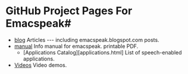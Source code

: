 # GitHub Project Pages For Emacspeak#
* [blog](blog) Articles  --- including  emacspeak.blogspot.com  posts.
* [manual](manual) Info manual for emacspeak.
  printable PDF.
  * [Applications Catalog][applications.html] List of speech-enabled applications.
*  [Videos](videos) Video demos.
